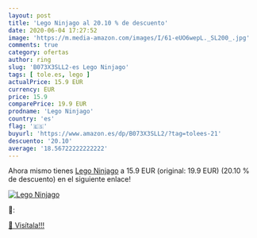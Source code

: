 ```yaml
---
layout: post
title: 'Lego Ninjago al 20.10 % de descuento'
date: 2020-06-04 17:27:52
image: 'https://m.media-amazon.com/images/I/61-eUO6wepL._SL200_.jpg'
comments: true
category: ofertas
author: ring
slug: 'B073X3SLL2-es Lego Ninjago'
tags: [ tole.es, lego ]
actualPrice: 15.9 EUR
currency: EUR
price: 15.9
comparePrice: 19.9 EUR
prodname: 'Lego Ninjago'
country: 'es'
flag: '🇪🇸'
buyurl: 'https://www.amazon.es/dp/B073X3SLL2/?tag=tolees-21'
descuento: '20.10'
average: '18.56722222222222'
---
```


Ahora mismo tienes [Lego Ninjago](https://www.amazon.es/dp/B073X3SLL2/?tag=tolees-21) a 15.9 EUR (original: 19.9 EUR) (20.10 %  de descuento) en el siguiente enlace!

[![Lego Ninjago](https://m.media-amazon.com/images/I/61-eUO6wepL._SL200_.jpg)](https://www.amazon.es/dp/B073X3SLL2/?tag=tolees-21)

🔎:


[🛒 Visítala!!!](https://www.amazon.es/dp/B073X3SLL2/?tag=tolees-21)
